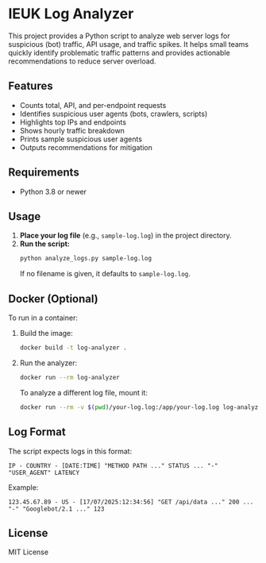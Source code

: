 # IEUK Log Analyzer

This project provides a Python script to analyze web server logs for suspicious (bot) traffic, API usage, and traffic spikes. It helps small teams quickly identify problematic traffic patterns and provides actionable recommendations to reduce server overload.

## Features

- Counts total, API, and per-endpoint requests
- Identifies suspicious user agents (bots, crawlers, scripts)
- Highlights top IPs and endpoints
- Shows hourly traffic breakdown
- Prints sample suspicious user agents
- Outputs recommendations for mitigation

## Requirements

- Python 3.8 or newer

## Usage

1. **Place your log file** (e.g., `sample-log.log`) in the project directory.
2. **Run the script:**
   ```sh
   python analyze_logs.py sample-log.log
   ```
   If no filename is given, it defaults to `sample-log.log`.

## Docker (Optional)

To run in a container:

1. Build the image:
   ```sh
   docker build -t log-analyzer .
   ```
2. Run the analyzer:
   ```sh
   docker run --rm log-analyzer
   ```
   To analyze a different log file, mount it:
   ```sh
   docker run --rm -v $(pwd)/your-log.log:/app/your-log.log log-analyzer python analyze_logs.py your-log.log
   ```

## Log Format

The script expects logs in this format:
```
IP - COUNTRY - [DATE:TIME] "METHOD PATH ..." STATUS ... "-" "USER_AGENT" LATENCY
```
Example:
```
123.45.67.89 - US - [17/07/2025:12:34:56] "GET /api/data ..." 200 ... "-" "Googlebot/2.1 ..." 123
```

## License

MIT License
